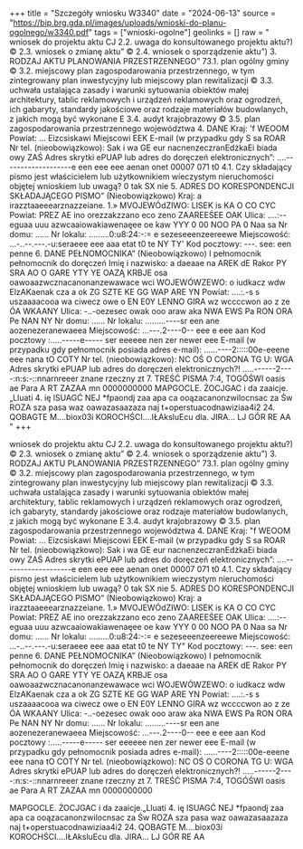 +++
title = "Szczegóły wniosku W3340"
date = "2024-06-13"
source = "https://bip.brg.gda.pl/images/uploads/wnioski-do-planu-ogolnego/w3340.pdf"
tags = ["wnioski-ogolne"]
geolinks = []
raw = " wniosek do projektu aktu CJ 2.2. uwaga do konsultowanego projektu aktu?) © 2.3. wniosek o zmianę aktu” © 2.4. wniosek o sporządzenie aktu”) 3. RODZAJ AKTU PLANOWANIA PRZESTRZENNEGO” 73.1. plan ogólny gminy © 3.2. miejscowy plan zagospodarowania przestrzennego, w tym zintegrowany plan inwestycyjny lub miejscowy plan rewitalizacji © 3.3. uchwała ustalająca zasady i warunki sytuowania obiektów małej architektury, tablic reklamowych i urządzeń reklamowych oraz ogrodzeń, ich gabaryty, standardy jakościowe oraz rodzaje materiałów budowlanych, z jakich mogą być wykonane E 3.4. audyt krajobrazowy © 3.5. plan zagospodarowania przestrzennego województwa 4. DANE Kraj: 'f WEOOM Powiat: ... Eizcsiskawi Miejscowi EEK E-mail (w przypadku gdy S sa ROAR Nr tel. (nieobowiązkowo): Sak i wa GE eur nacnenzeczranEdżkaEi biada owy ZAŚ Adres skrytki ePUAP lub adres do doręczeń elektronicznych”: ....-------------------e een eee eee aenan onet 00007 071 t0 4.1. Czy składający pismo jest właścicielem lub użytkownikiem wieczystym nieruchomości objętej wnioskiem lub uwagą? 0 tak SX nie 5. ADRES DO KORESPONDENCJI SKŁADAJĄCEGO PISMO” (Nieobowiązkowo) Kraj: a irazztaaeeearznazzeiane. 1.» MVOJEWÓdZIWO: LISEK is KA O CO CYC Powiat: PREZ AE ino orezzakzzano eco zeno ZAAREEŚEE OAK Ulica: ....:--eguaa uuu azwcaaiowakiawenaęee oe kaw YYY 0 00 NOO PA 0 Naa sa Nr domu: ...... Nr lokalu: .........0:u8:24:-:= e sezeseeenzeereewe Miejscowość: ...-..--.---.-u:seraeee eee aaa etat t0 te NY TY' Kod pocztowy: ---. see: een penne 6. DANE PEŁNOMOCNIKA” (Nieobowiązkowo) I pełnomocnik pełnomocnik do doręczeń Imię i nazwisko: a daeaae na AREK dE Rakor PY SRA AO O GARE YTY YE OAZĄ KRBJE osa oawoaazwcznacanonanzewawace wci WOJEWÓWZEWO: o iudkacz wdw ElzAKaenak cza a ok ZG SZTE KE GG WAP ARE YN Powiat: ....:.-s s uszaaaacooa wa ciwecz owe o EN E0Y LENNO GIRA wz wccccwon ao z ze ÓA WKAANY Ulica: -..-oezesec owak ooo araw aka NWA EWS Pa RON ORA Pe NAN NY Nr domu: ...... Nr lokalu: .........----sr een ane aozenezeranewaeea Miejscowość: ...---.2----0-- eee e eee aan Kod pocztowy :.....-----e----- ser eeeeee nen zer newer eee E-mail (w przypadku gdy pełnomocnik posiada adres e-mail): ......----2:::::00e-eeene eee nana tO COTY Nr tel. (nieobowiązkowo): NC OŚ O CORONA TG U: WGA Adres skrytki ePUAP lub adres do doręczeń elektronicznych?! .....------2----:n:s:-::nnarnreeer znane rzeczny zt 7. TREŚĆ PISMA 7:4, TOGÓŚWI oasis ae Para A RT ZAZAA  mn 0000000000  MAPGOCLE. ŻOCJGAC i da zaaicje.„Lluati 4. ię lSUAGĆ NEJ *fpaondj zaa apa ca ooązacanonzwilocnsac za Św ROZA sza pasa waz oawazasaazaza naj t+operstuacodnawiziaa4i2 24. QOBAGTE M....biox03i KOROCHŚCI....IŁAksluEcu dla. JIRA... LJ GÓR RE AA "
+++

 wniosek do projektu aktu CJ 2.2. uwaga do konsultowanego projektu aktu?)
© 2.3. wniosek o zmianę aktu” © 2.4. wniosek o sporządzenie aktu”)
3. RODZAJ AKTU PLANOWANIA PRZESTRZENNEGO”
73.1. plan ogólny gminy
© 3.2. miejscowy plan zagospodarowania przestrzennego, w tym zintegrowany plan inwestycyjny lub
miejscowy plan rewitalizacji
© 3.3. uchwała ustalająca zasady i warunki sytuowania obiektów małej architektury, tablic reklamowych
i urządzeń reklamowych oraz ogrodzeń, ich gabaryty, standardy jakościowe oraz rodzaje materiałów
budowlanych, z jakich mogą być wykonane
E 3.4. audyt krajobrazowy
© 3.5. plan zagospodarowania przestrzennego województwa
4. DANE
Kraj: "f WEOOM
Powiat: ... Eizcsiskawi
Miejscowi EEK
E-mail (w przypadku gdy S sa ROAR
Nr tel. (nieobowiązkowo): Sak i wa GE eur nacnenzeczranEdżkaEi biada owy ZAŚ
Adres skrytki ePUAP lub adres do doręczeń elektronicznych”: ....-------------------e een eee eee aenan onet 00007 071 t0
4.1. Czy składający pismo jest właścicielem lub użytkownikiem wieczystym nieruchomości objętej wnioskiem
lub uwagą?
0 tak SX nie
5. ADRES DO KORESPONDENCJI SKŁADAJĄCEGO PISMO”
(Nieobowiązkowo)
Kraj: a irazztaaeeearznazzeiane. 1.» MVOJEWÓdZIWO: LISEK is KA O CO CYC
Powiat: PREZ AE ino orezzakzzano eco zeno ZAAREEŚEE OAK
Ulica: ....:--eguaa uuu azwcaaiowakiawenaęee oe kaw YYY 0 00 NOO PA 0 Naa sa Nr domu: ...... Nr lokalu: .........0:u8:24:-:= e sezeseeenzeereewe
Miejscowość: ...-..--.---.-u:seraeee eee aaa etat t0 te NY TY" Kod pocztowy: ---. see: een penne
6. DANE PEŁNOMOCNIKA”
(Nieobowiązkowo)
I pełnomocnik pełnomocnik do doręczeń
Imię i nazwisko: a daeaae na AREK dE Rakor PY SRA AO O GARE YTY YE OAZĄ
KRBJE osa oawoaazwcznacanonanzewawace wci WOJEWÓWZEWO: o iudkacz wdw ElzAKaenak cza a ok ZG SZTE KE GG WAP ARE YN
Powiat: ....:.-s s uszaaaacooa wa ciwecz owe o EN E0Y LENNO GIRA wz wccccwon ao z ze ÓA WKAANY
Ulica: -..-oezesec owak ooo araw aka NWA EWS Pa RON ORA Pe NAN NY Nr domu: ...... Nr lokalu: .........----sr een ane aozenezeranewaeea
Miejscowość: ...---.2----0-- eee e eee aan Kod pocztowy :.....-----e----- ser eeeeee nen zer newer eee
E-mail (w przypadku gdy pełnomocnik posiada adres e-mail): ......----2:::::00e-eeene eee nana tO COTY
Nr tel. (nieobowiązkowo): NC OŚ O CORONA TG U: WGA
Adres skrytki ePUAP lub adres do doręczeń elektronicznych?! .....------2----:n:s:-::nnarnreeer znane rzeczny zt
7. TREŚĆ PISMA
7:4, TOGÓŚWI oasis ae Para A RT ZAZAA
 mn
0000000000

MAPGOCLE. ŻOCJGAC i da zaaicje.„Lluati 4. ię lSUAGĆ NEJ
*fpaondj zaa apa ca ooązacanonzwilocnsac za Św ROZA sza pasa waz oawazasaazaza naj t+operstuacodnawiziaa4i2
24. QOBAGTE M....biox03i KOROCHŚCI....IŁAksluEcu dla. JIRA...
LJ GÓR RE AA



